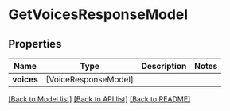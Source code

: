 # GetVoicesResponseModel

## Properties
Name | Type | Description | Notes
------------ | ------------- | ------------- | -------------
**voices** | [VoiceResponseModel] |  | 

[[Back to Model list]](../README.md#documentation-for-models) [[Back to API list]](../README.md#documentation-for-api-endpoints) [[Back to README]](../README.md)


